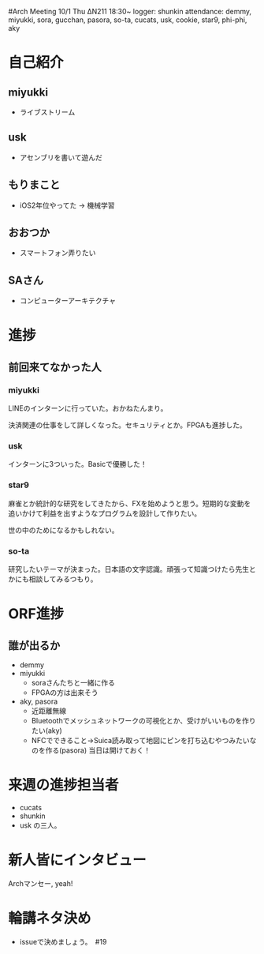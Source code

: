 #Arch Meeting 10/1 Thu ΔN211 18:30~
logger: shunkin
attendance: demmy, miyukki, sora, gucchan, pasora, so-ta, cucats, usk, cookie, star9, phi-phi, aky

# 自己紹介
## miyukki
* ライブストリーム

## usk
* アセンブリを書いて遊んだ

## もりまこと
* iOS2年位やってた -> 機械学習

## おおつか
* スマートフォン弄りたい

## SAさん
* コンピューターアーキテクチャ

# 進捗
## 前回来てなかった人
### miyukki
LINEのインターンに行っていた。おかねたんまり。

決済関連の仕事をして詳しくなった。セキュリティとか。FPGAも進捗した。
### usk
インターンに3ついった。Basicで優勝した！

### star9
麻雀とか統計的な研究をしてきたから、FXを始めようと思う。短期的な変動を追いかけて利益を出すようなプログラムを設計して作りたい。

世の中のためになるかもしれない。

### so-ta
研究したいテーマが決まった。日本語の文字認識。頑張って知識つけたら先生とかにも相談してみるつもり。

# ORF進捗
## 誰が出るか
* demmy
* miyukki
  * soraさんたちと一緒に作る
  * FPGAの方は出来そう
* aky, pasora
  * 近距離無線
  * Bluetoothでメッシュネットワークの可視化とか、受けがいいものを作りたい(aky)
  * NFCでできること->Suica読み取って地図にピンを打ち込むやつみたいなのを作る(pasora)
当日は開けておく！

# 来週の進捗担当者
* cucats
* shunkin
* usk
の三人。

# 新人皆にインタビュー
Archマンセー, yeah!

# 輪講ネタ決め
* issueで決めましょう。　#19
